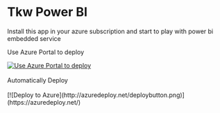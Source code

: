 # Tkw Power BI
Install this app in your azure subscription and start to play with power bi embedded service

Use Azure Portal to deploy

<a href="https://portal.azure.com/#create/Microsoft.Template/uri/https%3A%2F%2Fraw.githubusercontent.com%2Ftecknoworks%2Ftkw-power-bi%2Fmaster%2Fportal-arm%2Fazuredeploy.json" target="_blank">
    <img src="http://azuredeploy.net/deploybutton.png" title="Use Azure Portal to deploy" />
</a>
<br/>
<br/>
Automatically Deploy 
<br/>
<br/>
[![Deploy to Azure](http://azuredeploy.net/deploybutton.png)](https://azuredeploy.net/)
